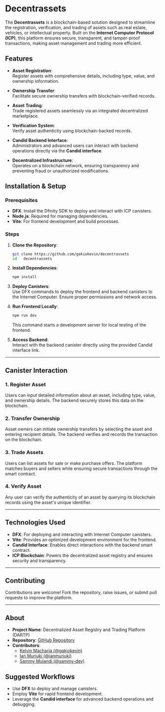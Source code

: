 # **Decentrassets**  

The **Decentrassets** is a blockchain-based solution designed to streamline the registration, verification, and trading of assets such as real estate, vehicles, or intellectual property. Built on the **Internet Computer Protocol (ICP)**, this platform ensures secure, transparent, and tamper-proof transactions, making asset management and trading more efficient.  

## **Features**  

- **Asset Registration**:  
  Register assets with comprehensive details, including type, value, and ownership information.  

- **Ownership Transfer**:  
  Facilitate secure ownership transfers with blockchain-verified records.  

- **Asset Trading**:  
  Trade registered assets seamlessly via an integrated decentralized marketplace.  

- **Verification System**:  
  Verify asset authenticity using blockchain-backed records.  

- **Candid Backend Interface**:  
  Administrators and advanced users can interact with backend operations directly via the **Candid interface**.  

- **Decentralized Infrastructure**:  
  Operates on a blockchain network, ensuring transparency and preventing fraud or unauthorized modifications.  

## **Installation & Setup**  

### **Prerequisites**  
- **DFX**: Install the Dfinity SDK to deploy and interact with ICP canisters.  
- **Node.js**: Required for managing dependencies.  
- **Vite**: For frontend development and build processes.  

### **Steps**  

1. **Clone the Repository**:  
   ```bash  
   git clone https://github.com/gakiokevin/decentrassets  
   cd   decentrassets
   ```  

2. **Install Dependencies**:  
   ```bash  
   npm install  
   ```  

3. **Deploy Canisters**:  
   Use DFX commands to deploy the frontend and backend canisters to the Internet Computer. Ensure proper permissions and network access.  

4. **Run Frontend Locally**:  
   ```bash  
   npm run dev  
   ```  
   This command starts a development server for local testing of the frontend.  

5. **Access Backend**:  
   Interact with the backend canister directly using the provided Candid interface link.  

---

## **Canister Interaction**  

### **1. Register Asset**  
Users can input detailed information about an asset, including type, value, and ownership details. The backend securely stores this data on the blockchain.  

### **2. Transfer Ownership**  
Asset owners can initiate ownership transfers by selecting the asset and entering recipient details. The backend verifies and records the transaction on the blockchain.  

### **3. Trade Assets**  
Users can list assets for sale or make purchase offers. The platform matches buyers and sellers while ensuring secure transactions through the smart contract.  

### **4. Verify Asset**  
Any user can verify the authenticity of an asset by querying its blockchain records using the asset's unique identifier.  

---

## **Technologies Used**  

- **DFX**: For deploying and interacting with Internet Computer canisters.  
- **Vite**: Provides an optimized development environment for the frontend.  
- **Candid Interface**: Enables direct interactions with the backend smart contract.  
- **ICP Blockchain**: Powers the decentralized asset registry and ensures security and transparency.  

---

## **Contributing**  

Contributions are welcome! Fork the repository, raise issues, or submit pull requests to improve the platform.  

---

## **About**  

- **Project Name**: Decentralized Asset Registry and Trading Platform (DARTP)  
- **Repository**: [GitHub Repository](https://github.com/sammy-dev/Decentralized-Asset-Registry-and-Trading-Platform)  
- **Contributors**:    
  - [Kelvin Macharia (@gakiokevin)](https://github.com/gakiokevin)  
  - [Ian Muriuki (@ianmuriuki)](https://github.com/ianmuriuki)  
   - [Sammy Mulandi (@sammy-dev)](https://github.com/sammy-dev)

## **Suggested Workflows**  

- Use **DFX** to deploy and manage canisters.  
- Employ **Vite** for rapid frontend development.  
- Leverage the **Candid interface** for advanced backend operations and debugging.  